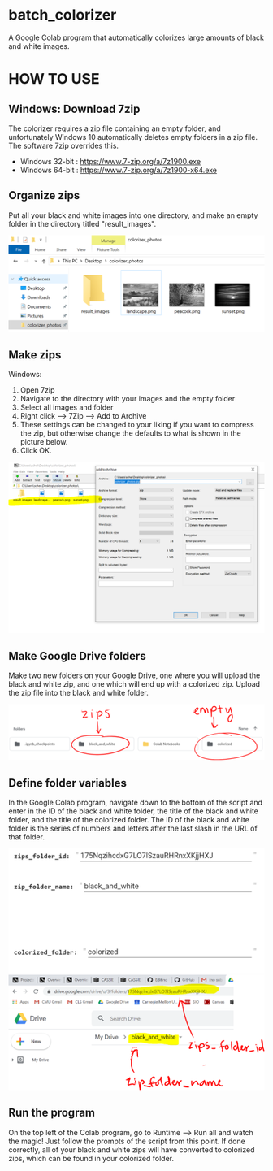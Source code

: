 # batch_colorizer
A Google Colab program that automatically colorizes large amounts of black and white images.

# HOW TO USE
## Windows: Download 7zip
The colorizer requires a zip file containing an empty folder, and unfortunately Windows 10 automatically deletes empty folders in a zip file. The software 7zip overrides this.

* Windows 32-bit : https://www.7-zip.org/a/7z1900.exe
* Windows 64-bit : https://www.7-zip.org/a/7z1900-x64.exe

## Organize zips
Put all your black and white images into one directory, and make an empty folder in the directory titled "result_images". 

![prezip](images/prezip.PNG)

## Make zips
Windows: 
1. Open 7zip
2. Navigate to the directory with your images and the empty folder
3. Select all images and folder
4. Right click --> 7Zip --> Add to Archive
5. These settings can be changed to your liking if you want to compress the zip, but otherwise change the defaults to what is shown in the picture below.
6. Click OK.

![afterzip](images/sendtozip.PNG)

## Make Google Drive folders
Make two new folders on your Google Drive, one where you will upload the black and white zip, and one which will end up with a colorized zip. Upload the zip file into the black and white folder.

![folders](images/folders.PNG)

## Define folder variables
In the Google Colab program, navigate down to the bottom of the script and enter in the ID of the black and white folder, the title of the black and white folder, and the title of the colorized folder. The ID of the black and white folder is the series of numbers and letters after the last slash in the URL of that folder.

![colabvariables](images/colabvariables.PNG)
![insidezipfolder](images/insidezipfolder.PNG)

## Run the program
On the top left of the Colab program, go to Runtime --> Run all and watch the magic! Just follow the prompts of the script from this point. If done correctly, all of your black and white zips will have converted to colorized zips, which can be found in your colorized folder.
